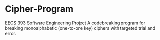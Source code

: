 # Cipher-Program
EECS 393 Software Engineering Project
A codebreaking program for breaking monoalphabetic (one-to-one key) ciphers with targeted trial and error.
